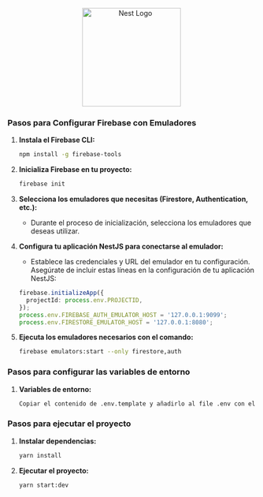 <p align="center">
  <a href="http://nestjs.com/" target="blank"><img src="https://nestjs.com/img/logo-small.svg" width="200" alt="Nest Logo" /></a>
</p>

[circleci-image]: https://img.shields.io/circleci/build/github/nestjs/nest/master?token=abc123def456
[circleci-url]: https://circleci.com/gh/nestjs/nest

### Pasos para Configurar Firebase con Emuladores

1. **Instala el Firebase CLI:**

   ```bash
   npm install -g firebase-tools
   ```

2. **Inicializa Firebase en tu proyecto:**

   ```bash
   firebase init
   ```

3. **Selecciona los emuladores que necesitas (Firestore, Authentication, etc.):**

   - Durante el proceso de inicialización, selecciona los emuladores que deseas utilizar.

4. **Configura tu aplicación NestJS para conectarse al emulador:**

   - Establece las credenciales y URL del emulador en tu configuración. Asegúrate de incluir estas líneas en la configuración de tu aplicación NestJS:

   ```typescript
   firebase.initializeApp({
     projectId: process.env.PROJECTID,
   });
   process.env.FIREBASE_AUTH_EMULATOR_HOST = '127.0.0.1:9099';
   process.env.FIRESTORE_EMULATOR_HOST = '127.0.0.1:8080';
   ```

5. **Ejecuta los emuladores necesarios con el comando:**
   ```bash
   firebase emulators:start --only firestore,auth
   ```

### Pasos para configurar las variables de entorno

1. **Variables de entorno:**

   ```bash
   Copiar el contenido de .env.template y añadirlo al file .env con el projectID colocado al momento de crear el emulador
   ```

### Pasos para ejecutar el proyecto

1. **Instalar dependencias:**

   ```bash
   yarn install
   ```

2. **Ejecutar el proyecto:**

   ```bash
   yarn start:dev
   ```
